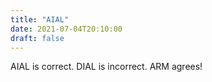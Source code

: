 ```yaml
---
title: "AIAL"
date: 2021-07-04T20:10:00
draft: false
---
```


AIAL is correct. DIAL is incorrect. ARM agrees!
